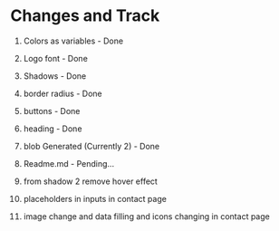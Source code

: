# Changes and Track

1. Colors as variables - Done
2. Logo font - Done
3. Shadows - Done
4. border radius - Done
5. buttons - Done
6. heading - Done
7. blob Generated (Currently 2) - Done
8. Readme.md - Pending...

9. from shadow 2 remove hover effect
10. placeholders in inputs in contact page
11. image change and data filling and icons changing in contact page
